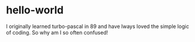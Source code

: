 # hello-world

I originally learned turbo-pascal in 89 and have lways loved the simple logic of coding.
So why am I so often confused! 
